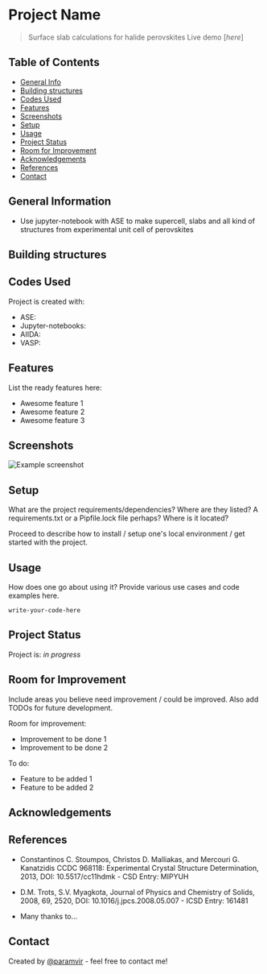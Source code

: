 # Project Name
> Surface slab calculations for halide perovskites
> Live demo [_here_]

## Table of Contents
* [General Info](#general-information)
* [Building structures](#building-structures)
* [Codes Used](#codes-used)
* [Features](#features)
* [Screenshots](#screenshots)
* [Setup](#setup)
* [Usage](#usage)
* [Project Status](#project-status)
* [Room for Improvement](#room-for-improvement)
* [Acknowledgements](#acknowledgements)
* [References](#references)
* [Contact](#contact)
<!-- * [License](#license) -->


## General Information
- Use jupyter-notebook with ASE to make supercell, slabs and all kind of structures from experimental unit cell of perovskites 
<!-- You don't have to answer all the questions - just the ones relevant to your project. -->

## Building structures


## Codes Used
Project is created with:
* ASE: 
* Jupyter-notebooks: 
* AIIDA: 
* VASP:

## Features
List the ready features here:
- Awesome feature 1
- Awesome feature 2
- Awesome feature 3


## Screenshots
![Example screenshot](./img/screenshot.png)
<!-- If you have screenshots you'd like to share, include them here. -->


## Setup
What are the project requirements/dependencies? Where are they listed? A requirements.txt or a Pipfile.lock file perhaps? Where is it located?

Proceed to describe how to install / setup one's local environment / get started with the project.


## Usage
How does one go about using it?
Provide various use cases and code examples here.

`write-your-code-here`


## Project Status
Project is: _in progress_ 


## Room for Improvement
Include areas you believe need improvement / could be improved. Also add TODOs for future development.

Room for improvement:
- Improvement to be done 1
- Improvement to be done 2

To do:
- Feature to be added 1
- Feature to be added 2

## Acknowledgements

## References
- Constantinos C. Stoumpos, Christos D. Malliakas, and Mercouri G. Kanatzidis CCDC 968118: Experimental Crystal Structure Determination, 2013, DOI: 10.5517/cc11hdmk - CSD Entry: MIPYUH

- D.M. Trots, S.V. Myagkota, Journal of Physics and Chemistry of Solids, 2008, 69, 2520, DOI: 10.1016/j.jpcs.2008.05.007 - ICSD Entry: 161481

- Many thanks to...


## Contact
Created by [@paramvir]() - feel free to contact me!


<!-- Optional -->
<!-- ## License -->
<!-- This project is open source and available under the [... License](). -->

<!-- You don't have to include all sections - just the one's relevant to your project -->
